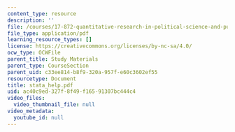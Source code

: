 ```yaml
---
content_type: resource
description: ''
file: /courses/17-872-quantitative-research-in-political-science-and-public-policy-spring-2004/ac40c9ed327f8f49f16591307bc444c4_stata_help.pdf
file_type: application/pdf
learning_resource_types: []
license: https://creativecommons.org/licenses/by-nc-sa/4.0/
ocw_type: OCWFile
parent_title: Study Materials
parent_type: CourseSection
parent_uid: c33ee814-b8f9-320a-957f-e60c3602ef55
resourcetype: Document
title: stata_help.pdf
uid: ac40c9ed-327f-8f49-f165-91307bc444c4
video_files:
  video_thumbnail_file: null
video_metadata:
  youtube_id: null
---
```

